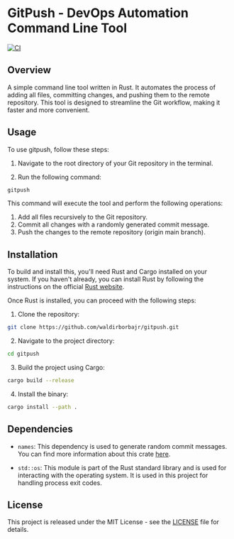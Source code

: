 
# GitPush - DevOps Automation Command Line Tool

[![CI](https://github.com/waldirborbajr/gitpush/actions/workflows/ci.yaml/badge.svg)](https://github.com/waldirborbajr/gitpush/actions/workflows/ci.yaml)


## Overview

A simple command line tool written in Rust. It automates the process of adding all files, committing changes, and pushing them to the remote repository. This tool is designed to streamline the Git workflow, making it faster and more convenient.

## Usage

To use gitpush, follow these steps:

1. Navigate to the root directory of your Git repository in the terminal.

2. Run the following command:

```bash
gitpush
```

This command will execute the tool and perform the following operations:

1. Add all files recursively to the Git repository.
2. Commit all changes with a randomly generated commit message.
3. Push the changes to the remote repository (origin main branch).

## Installation

To build and install this, you'll need Rust and Cargo installed on your system. If you haven't already, you can install Rust by following the instructions on the official [Rust website](https://www.rust-lang.org/tools/install).

Once Rust is installed, you can proceed with the following steps:

1. Clone the repository:

```bash
git clone https://github.com/waldirborbajr/gitpush.git
```

2. Navigate to the project directory:

```bash
cd gitpush
```

3. Build the project using Cargo:

```bash
cargo build --release
```

4. Install the binary:

```bash
cargo install --path .
```

## Dependencies

- `names`: This dependency is used to generate random commit messages. You can find more information about this crate [here](https://crates.io/crates/names).

- `std::os`: This module is part of the Rust standard library and is used for interacting with the operating system. It is used in this project for handling process exit codes.

## License

This project is released under the MIT License - see the [LICENSE](LICENSE) file for details.
